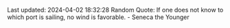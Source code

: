 Last updated: 2024-04-02 18:32:28
Random Quote: If one does not know to which port is sailing, no wind is favorable. - Seneca the Younger